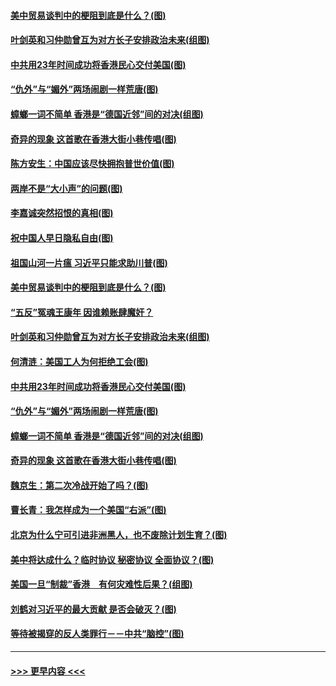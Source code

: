 #### [美中贸易谈判中的梗阻到底是什么？(图)](../pages/p4/907791.md?t=09190611) 
#### [叶剑英和习仲勋曾互为对方长子安排政治未来(组图)](../pages/p4/907786.md?t=09190611) 
#### [中共用23年时间成功将香港民心交付美国(图)](../pages/p4/907698.md?t=09190611) 
#### [“仇外”与“媚外”两场闹剧一样荒唐(图)](../pages/p4/907689.md?t=09190611) 
#### [蟑螂一词不简单 香港是“德国近邻”间的对决(组图)](../pages/p4/907618.md?t=09190611) 
#### [奇异的现象 这首歌在香港大街小巷传唱(图)](../pages/p4/907583.md?t=09190611) 
#### [陈方安生：中国应该尽快拥抱普世价值(图)](../pages/p4/907826.md?t=09190611) 
#### [两岸不是“大小声”的问题(图)](../pages/p4/907825.md?t=09190611) 
#### [李嘉诚突然招恨的真相(图)](../pages/p4/907799.md?t=09190611) 
#### [祝中国人早日隐私自由(图)](../pages/p4/907797.md?t=09190611) 
#### [祖国山河一片瘟 习近平只能求助川普(图)](../pages/p4/907796.md?t=09190611) 
#### [美中贸易谈判中的梗阻到底是什么？(图)](../pages/p4/907791.md?t=09190611) 
#### [“五反”冤魂王康年 因谁赖账肆魔奸？](../pages/p4/907787.md?t=09190611) 
#### [叶剑英和习仲勋曾互为对方长子安排政治未来(组图)](../pages/p4/907786.md?t=09190611) 
#### [何清涟：美国工人为何拒绝工会(图)](../pages/p4/907701.md?t=09190611) 
#### [中共用23年时间成功将香港民心交付美国(图)](../pages/p4/907698.md?t=09190611) 
#### [“仇外”与“媚外”两场闹剧一样荒唐(图)](../pages/p4/907689.md?t=09190611) 
#### [蟑螂一词不简单 香港是“德国近邻”间的对决(组图)](../pages/p4/907618.md?t=09190611) 
#### [奇异的现象 这首歌在香港大街小巷传唱(图)](../pages/p4/907583.md?t=09190611) 
#### [魏京生：第二次冷战开始了吗？(图)](../pages/p4/907581.md?t=09190611) 
#### [曹长青：我怎样成为一个美国“右派”(图)](../pages/p4/907580.md?t=09190611) 
#### [北京为什么宁可引进非洲黑人，也不废除计划生育？(图)](../pages/p4/907577.md?t=09190611) 
#### [美中将达成什么？临时协议 秘密协议 全面协议？(图)](../pages/p4/907576.md?t=09190611) 
#### [美国一旦“制裁”香港　有何灾难性后果？(组图)](../pages/p4/907575.md?t=09190611) 
#### [刘鹤对习近平的最大贡献 是否会破灭？(图)](../pages/p4/907509.md?t=09190611) 
#### [等待被揭穿的反人类罪行－－中共“脑控”(图)](../pages/p4/907167.md?t=09190611) 

----
#### [ >>> 更早内容 <<< ](../indexes/p4-earlier.md)
